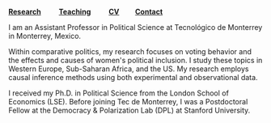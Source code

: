 [**Research**](Research.md) &nbsp; &nbsp; &nbsp; &nbsp; [**Teaching**](Teaching.md) &nbsp; &nbsp; &nbsp; &nbsp; [**CV**](CV.pdf) &nbsp; &nbsp; &nbsp; &nbsp;[**Contact**](Contact.md)

I am an Assistant Professor in Political Science at Tecnológico de Monterrey in Monterrey, Mexico. 

Within comparative politics, my research focuses on voting behavior and the effects and causes of women's political inclusion. I study these topics in Western Europe, Sub-Saharan Africa, and the US. My research employs causal inference methods using both experimental and observational data.

I received my Ph.D. in Political Science from the London School of Economics (LSE). Before joining Tec de Monterrey, I was a Postdoctoral Fellow at the Democracy & Polarization Lab (DPL) at Stanford University.







